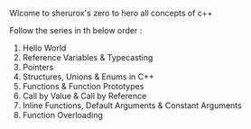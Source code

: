 Wlcome to sherurox's zero to hero all concepts of c++ 

Follow the series in th below order :

1. Hello World
2. Reference Variables & Typecasting
3. Pointers
4. Structures, Unions & Enums in C++
5. Functions & Function Prototypes
6. Call by Value & Call by Reference
7. Inline Functions, Default Arguments & Constant Arguments
8. Function Overloading
